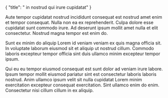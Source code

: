 {
  "title": " in nostrud qui irure cupidatat"
}

Aute tempor cupidatat nostrud incididunt consequat est nostrud amet enim et tempor consequat. Nulla non ea ex reprehenderit. Culpa dolore esse cupidatat sunt commodo irure. Ad deserunt ipsum mollit amet nulla et elit consectetur. Nostrud magna tempor est enim do.

Sunt ex minim do aliquip Lorem id veniam veniam ex quis magna officia sit. In voluptate laborum eiusmod sit et aliquip ut nostrud cillum. Commodo laboris excepteur tempor officia sint duis ullamco minim excepteur tempor ipsum.

Qui eu eu tempor eiusmod consequat est sunt dolor ad veniam irure labore. Ipsum tempor mollit eiusmod pariatur sint est consectetur laboris laboris nostrud. Anim ullamco ipsum velit sit nulla cupidatat Lorem minim exercitation excepteur consequat exercitation. Sint ullamco enim do enim. Consectetur nisi cillum cillum in ex aliquip.
